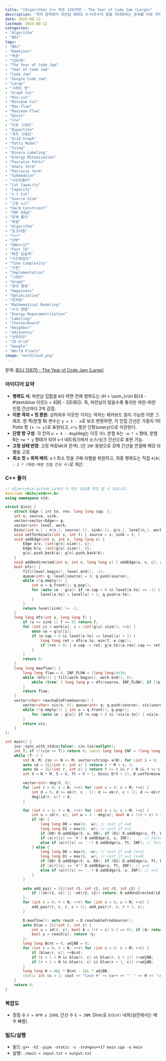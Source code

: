 ```yaml
---
title: "[Algorithm] C++ 백준 12670번 : The Year of Code Jam (Large)"
description: "격자 달력에서 파란날 행복도 4−이웃수의 합을 최대화하는 문제를 이분 격자 그래프 컷으로 환원한다. B측 보조 변수 y=1−x 변환과 Potts [x!=y] 간선, 단항 재매개화, 고정일(#, .)을 s-t 컷으로 구성해 Dinic으로 최적값을 빠르게 구한다."
date: 2025-08-12
lastmod: 2025-08-12
categories:
- "Algorithm"
- "BOJ"
tags:
- "BOJ"
- "Baekjoon"
- "백준"
- "12670"
- "The Year of Code Jam"
- "Year of Code Jam"
- "Code Jam"
- "Google Code Jam"
- "Large"
- "그래프 컷"
- "Graph Cut"
- "Min-cut"
- "Minimum Cut"
- "Max-flow"
- "Maximum Flow"
- "Dinic"
- "디닉"
- "이분 그래프"
- "Bipartite"
- "격자 그래프"
- "Grid Graph"
- "Potts Model"
- "Ising"
- "Binary Labeling"
- "Energy Minimization"
- "Pairwise Potts"
- "Unary Term"
- "Pairwise Term"
- "Submodular"
- "서브모듈러"
- "Cut Capacity"
- "Capacity"
- "s-t Cut"
- "Source Sink"
- "고정 노드"
- "Hard Constraint"
- "INF Edge"
- "문제 풀이"
- "해설"
- "Algorithm"
- "알고리즘"
- "C++"
- "CPP"
- "GNU++17"
- "Fast IO"
- "빠른 입출력"
- "시간복잡도"
- "Time Complexity"
- "구현"
- "Implementation"
- "그래프"
- "Graph"
- "최대 행복"
- "Happiness"
- "Optimization"
- "최적화"
- "Mathematical Modeling"
- "수식 변환"
- "Energy Reparametrization"
- "Labeling"
- "Checkerboard"
- "Neighbor"
- "Adjacency"
- "상하좌우"
- "2D Grid"
- "Google"
- "World Finals"
image: "wordcloud.png"
---
```


문제: [BOJ 12670 - The Year of Code Jam (Large)](https://www.acmicpc.net/problem/12670)

### 아이디어 요약
- **행복도 식**: 파란날 집합을 `B`라 하면 전체 행복도는 \(H = \sum_{v\in B}(4 - \#\text{blue 이웃}) = 4|B| - 2|E(B)|\). 즉, 파란날이 많을수록 좋지만 파란-파란 인접 간선마다 2씩 감점.
- **이분 격자 + 컷 환원**: 상하좌우 이웃만 가지는 격자는 체커보드 칠이 가능한 이분 그래프. 한 쪽(분할 B) 변수는 `y = 1 - x`로 보조 변환하면, 각 인접 간선은 가중치 1의 Potts 항 `[x != y]`로 표현되고, `x*y` 항은 단항(unary)으로 이관된다.
- **단항 항 구성**: 각 칸의 `w = 4 - deg`(deg는 이웃 수). 분할 A는 `-w * x` 형태, 분할 B는 `+w * y` 형태가 되어 s-t 네트워크에서 소스/싱크 간선으로 표현 가능.
- **고정 상태 반영**: 고정 파랑(`#`)과 흰색(`.`)은 `INF` 용량으로 강제 간선을 연결해 해당 라벨을 고정.
- **최소 컷 = 최적 배치**: s-t 최소 컷을 구해 라벨을 복원하고, 최종 행복도는 직접 `4|B| - 2 * (파란-파란 인접 간선 수)`로 계산.

### C++ 풀이

```cpp
// 42jerrykim.github.io에서 더 많은 정보를 확인 할 수 있습니다.
#include <bits/stdc++.h>
using namespace std;

struct Dinic {
    struct Edge { int to, rev; long long cap; };
    int n, source, sink;
    vector<vector<Edge>> g;
    vector<int> level, work;
    Dinic(int n_) : n(n_), source(-1), sink(-1), g(n_), level(n_), work(n_) {}
    void setTerminals(int s, int t) { source = s; sink = t; }
    void addEdge(int u, int v, long long c) {
        Edge a{v, (int)g[v].size(), c};
        Edge b{u, (int)g[u].size(), 0};
        g[u].push_back(a); g[v].push_back(b);
    }
    void addUndirected(int u, int v, long long c) { addEdge(u, v, c); addEdge(v, u, c); }
    bool bfs() {
        fill(level.begin(), level.end(), -1);
        queue<int> q; level[source] = 0; q.push(source);
        while (!q.empty()) {
            int u = q.front(); q.pop();
            for (auto &e : g[u]) if (e.cap > 0 && level[e.to] == -1) {
                level[e.to] = level[u] + 1; q.push(e.to);
            }
        }
        return level[sink] != -1;
    }
    long long dfs(int u, long long f) {
        if (u == sink || f == 0) return f;
        for (int &i = work[u]; i < (int)g[u].size(); ++i) {
            auto &e = g[u][i];
            if (e.cap > 0 && level[e.to] == level[u] + 1) {
                long long ret = dfs(e.to, min(f, e.cap));
                if (ret > 0) { e.cap -= ret; g[e.to][e.rev].cap += ret; return ret; }
            }
        }
        return 0;
    }
    long long maxflow() {
        long long flow = 0, INF_FLOW = (long long)4e18;
        while (bfs()) { fill(work.begin(), work.end(), 0);
            while (true) { long long p = dfs(source, INF_FLOW); if (!p) break; flow += p; }
        }
        return flow;
    }
    vector<char> reachableFromSource() {
        vector<char> vis(n, 0); queue<int> q; q.push(source); vis[source] = 1;
        while (!q.empty()) { int u = q.front(); q.pop();
            for (auto &e : g[u]) if (e.cap > 0 && !vis[e.to]) { vis[e.to] = 1; q.push(e.to); }
        }
        return vis;
    }
};

int main() {
    ios::sync_with_stdio(false); cin.tie(nullptr);
    int T; if (!(cin >> T)) return 0; const long long INF = (long long)1e12;
    while (T--) {
        int N, M; cin >> N >> M; vector<string> a(N); for (int i = 0; i < N; ++i) cin >> a[i];
        auto id = [&](int r, int c) { return r * M + c; };
        auto ok = [&](int r, int c) { return 0 <= r && r < N && 0 <= c && c < M; };
        int V = N * M, S = V, Tt = V + 1; Dinic D(V + 2); D.setTerminals(S, Tt);

        vector<int> deg(V, 0);
        for (int r = 0; r < N; ++r) for (int c = 0; c < M; ++c) {
            int d = 0; d += ok(r, c - 1); d += ok(r, c + 1); d += ok(r - 1, c); d += ok(r + 1, c);
            deg[id(r, c)] = d;
        }

        for (int r = 0; r < N; ++r) for (int c = 0; c < M; ++c) {
            int u = id(r, c); int w = 4 - deg[u]; bool A = ((r + c) % 2 == 0);
            if (A) {
                long long D0 = max(0,  w); // cost if x=0
                long long D1 = max(0, -w); // cost if x=1
                if (D0) D.addEdge(S, u, D0); if (D1) D.addEdge(u, Tt, D1);
                if (a[r][c] == '#') D.addEdge(S, u, INF);      // force blue (x=1)
                else if (a[r][c] == '.') D.addEdge(u, Tt, INF); // force white (x=0)
            } else {
                long long D0 = max(0, -w); // cost if y=0 (x=1)
                long long D1 = max(0,  w); // cost if y=1 (x=0)
                if (D0) D.addEdge(S, u, D0); if (D1) D.addEdge(u, Tt, D1);
                if (a[r][c] == '#') D.addEdge(u, Tt, INF); // y=0
                else if (a[r][c] == '.') D.addEdge(S, u, INF); // y=1
            }
        }

        auto add_pair = [&](int r1, int c1, int r2, int c2) {
            if (!ok(r1, c1) || !ok(r2, c2)) return; D.addUndirected(id(r1, c1), id(r2, c2), 1);
        };
        for (int r = 0; r < N; ++r) for (int c = 0; c < M; ++c) {
            add_pair(r, c, r, c + 1); add_pair(r, c, r + 1, c);
        }

        D.maxflow(); auto reach = D.reachableFromSource();
        auto blue = [&](int r, int c) {
            int u = id(r, c); bool A = ((r + c) % 2 == 0); if (A) return (bool)reach[u];
            bool y = reach[u]; return !y;
        };
        long long Bcnt = 0, adjBB = 0;
        for (int r = 0; r < N; ++r) for (int c = 0; c < M; ++c) {
            if (blue(r, c)) ++Bcnt;
            if (c + 1 < M && blue(r, c) && blue(r, c + 1)) ++adjBB;
            if (r + 1 < N && blue(r, c) && blue(r + 1, c)) ++adjBB;
        }
        long long H = 4LL * Bcnt - 2LL * adjBB;
        static int cs = 1; cout << "Case #" << cs++ << ": " << H << '\n';
    }
    return 0;
}
```

### 복잡도
- 정점 수 `V = N*M ≤ 2500`, 간선 수 `E ≈ 2NM`. Dinic로 `O(E√V)` 내외(실전에서는 매우 빠름).

### 빌드/실행
- 빌드: `g++ -O2 -pipe -static -s -std=gnu++17 main.cpp -o main`
- 실행: `./main < input.txt > output.txt`


